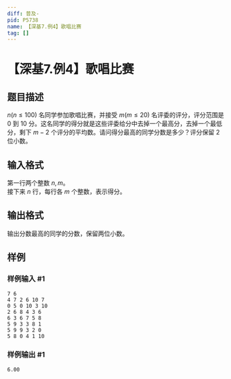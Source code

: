 ```yaml
---
diff: 普及-
pid: P5738
name: 【深基7.例4】歌唱比赛
tag: []
---
```

# 【深基7.例4】歌唱比赛
## 题目描述

$n(n\le 100)$ 名同学参加歌唱比赛，并接受 $m(m\le 20)$ 名评委的评分，评分范围是 $0$ 到 $10$ 分。这名同学的得分就是这些评委给分中去掉一个最高分，去掉一个最低分，剩下 $m-2$ 个评分的平均数。请问得分最高的同学分数是多少？评分保留 $2$ 位小数。
## 输入格式

第一行两个整数 $n,m$。   
接下来 $n$ 行，每行各 $m$ 个整数，表示得分。
## 输出格式

输出分数最高的同学的分数，保留两位小数。
## 样例

### 样例输入 #1
```
7 6
4 7 2 6 10 7
0 5 0 10 3 10
2 6 8 4 3 6
6 3 6 7 5 8
5 9 3 3 8 1
5 9 9 3 2 0
5 8 0 4 1 10

```
### 样例输出 #1
```
6.00
```
